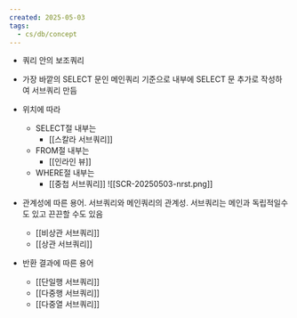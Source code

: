```yaml
---
created: 2025-05-03
tags:
  - cs/db/concept
---
```

- 쿼리 안의 보조쿼리
- 가장 바깥의 SELECT 문인 메인쿼리 기준으로 내부에 SELECT 문 추가로 작성하여 서브쿼리 만듬
- 위치에 따라
	- SELECT절 내부는
		- [[스칼라 서브쿼리]]
	- FROM절 내부는
		- [[인라인 뷰]]
	- WHERE절 내부는
		- [[중첩 서브쿼리]]
![[SCR-20250503-nrst.png]]

- 관계성에 따른 용어. 서브쿼리와 메인쿼리의 관계성. 서브쿼리는 메인과 독립적일수도 있고 끈끈할 수도 있음
	- [[비상관 서브쿼리]]
	- [[상관 서브쿼리]]
- 반환 결과에 따른 용어
	- [[단일행 서브쿼리]]
	- [[다중행 서브쿼리]]
	- [[다중열 서브쿼리]]
